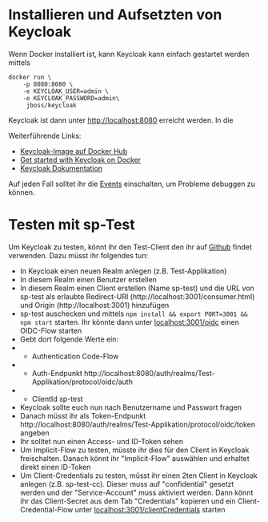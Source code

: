 # Installieren und Aufsetzten von Keycloak

Wenn Docker installiert ist, kann Keycloak kann einfach gestartet werden mittels

```
docker run \
	-p 8080:8080 \
	-e KEYCLOAK_USER=admin \
	-e KEYCLOAK_PASSWORD=admin\
	 jboss/keycloak
```

Keycloak ist dann unter [http://localhost:8080](http://localhost:8080) erreicht werden. In die 


Weiterführende Links:
* [Keycloak-Image auf Docker Hub](https://hub.docker.com/r/jboss/keycloak/)
* [Get started with Keycloak on Docker](https://www.keycloak.org/getting-started/getting-started-docker)
* [Keycloak Dokumentation](https://www.keycloak.org/documentation)

Auf jeden Fall solltet ihr die [Events](https://www.keycloak.org/docs/latest/server_admin/index.html#auditing-and-events) einschalten, um Probleme debuggen zu können. 

# Testen mit sp-Test
Um Keycloak zu testen, könnt ihr den Test-Client den  ihr auf [Github](https://github.com/lizzyTheLizard/sp-test) findet verwenden. Dazu müsst ihr folgendes tun:
* In Keycloak einen neuen Realm anlegen (z.B. Test-Applikation)
* In diesem Realm einen Benutzer erstellen
* In diesem Realm einen Client erstellen (Name sp-test) und die URL von sp-test als erlaubte Redirect-URI (http://localhost:3001/consumer.html) und Origin (http://localhost:3001) hinzufügen
* sp-test auschecken und mittels ```npm install && export PORT=3001 && npm start``` starten. Ihr könnte dann unter [localhost:3001/oidc](http://localhost:3001/oidc) einen OIDC-Flow starten
* Gebt dort folgende Werte ein:
* * Authentication Code-Flow
* * Auth-Endpunkt http://localhost:8080/auth/realms/Test-Applikation/protocol/oidc/auth
* * ClientId sp-test
* Keycloak sollte euch nun nach Benutzername und Passwort fragen
* Danach müsst ihr als Token-Endpunkt http://localhost:8080/auth/realms/Test-Applikation/protocol/oidc/token angeben
* Ihr solltet nun einen Access- und ID-Token sehen
* Um Implicit-Flow zu testen, müsste ihr dies für den Client in Keycloak freischalten. Danach könnt ihr "Implicit-Flow" auswählen und erhaltet direkt einen ID-Token
* Um Client-Credentials zu testen, müsst ihr einen 2ten Client in Keycloak anlegen (z.B. sp-test-cc). Dieser muss auf "confidential" gesetzt werden und der "Service-Account" muss aktiviert werden. Dann könnt ihr das Client-Secret aus dem Tab "Credentials" kopieren und ein Client-Credential-Flow unter [localhost:3001/clientCredentials](http://localhost:3001/clientCredentials) starten
